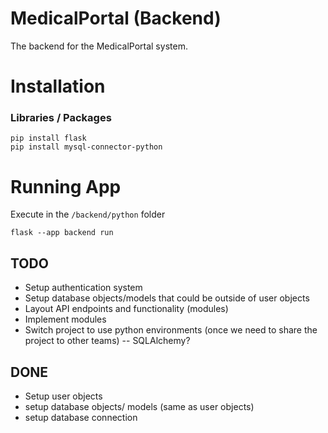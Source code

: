 # MedicalPortal (Backend)
The backend for the MedicalPortal system.


# Installation

### Libraries / Packages
```
pip install flask
pip install mysql-connector-python
```

# Running App
Execute in the `/backend/python` folder
```
flask --app backend run
```
## TODO
- Setup authentication system
- Setup database objects/models that could be outside of user objects 
- Layout API endpoints and functionality (modules)
- Implement modules
- Switch project to use python environments (once we need to share the project to other teams) -- SQLAlchemy?

## DONE 
- Setup user objects
- setup database objects/ models (same as user objects)
- setup database connection
